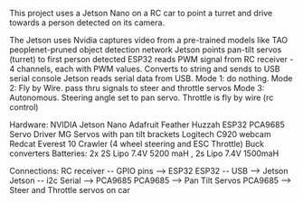 This project uses a Jetson Nano on a RC car to point a turret and drive towards a person detected on its camera. 

The Jetson uses Nvidia captures video from a pre-trained models like TAO peoplenet-pruned object detection network
Jetson points pan-tilt servos (turret) to first person detected
ESP32 reads PWM signal from RC receiver - 4 channels, each with PWM values. Converts to string and sends to USB serial console
Jetson reads serial data from USB. 
  Mode 1: do nothing. 
  Mode 2: Fly by Wire. pass thru signals to steer and throttle servos
  Mode 3: Autonomous. Steering angle set to pan servo. Throttle is fly by wire (rc control)


Hardware:
NVIDIA Jetson Nano
Adafruit Feather Huzzah ESP32
PCA9685 Servo Driver
MG Servos with pan tilt brackets
Logitech C920 webcam
Redcat Everest 10 Crawler (4 wheel steering and ESC Throttle)
Buck converters
Batteries: 2x 2S Lipo 7.4V 5200 maH , 2s Lipo 7.4V 1500maH

Connections:
RC receiver -- GPIO pins --> ESP32
ESP32 -- USB --> Jetson
Jetson -- i2c Serial --> PCA9685
PCA9685 --> Pan Tilt Servos
PCA9685 --> Steer and Throttle servos on car


